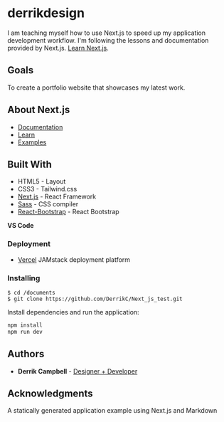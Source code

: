 
# derrikdesign

I am teaching myself how to use Next.js to speed up my application development workflow. I'm following the lessons and documentation provided by Next.js. 
[Learn Next.js](https://nextjs.org/learn).

## Goals

To create a portfolio website that showcases my latest work.

## About Next.js
- [Documentation](https://nextjs.org/docs)
- [Learn](https://nextjs.org/learn/basics/create-nextjs-app)
- [Examples](https://github.com/vercel/next.js/tree/master/examples)

## Built With

* HTML5 - Layout
* CSS3 - Tailwind.css
* [Next.js](https://nextjs.org/) - React Framework
* [Sass](https://sass-lang.com/) - CSS compiler
* [React-Bootstrap](https://react-bootstrap.github.io/) - React Bootstrap

**VS Code**

### Deployment
- [Vercel](https://vercel.com/) JAMstack deployment platform



### Installing
```console
$ cd /documents
$ git clone https://github.com/DerrikC/Next_js_test.git

```

Install dependencies and run the application:

```bash
npm install
npm run dev

```

## Authors

* **Derrik Campbell** - [Designer + Developer](https://github.com/DerrikC)


## Acknowledgments

A statically generated application example using Next.js and Markdown


